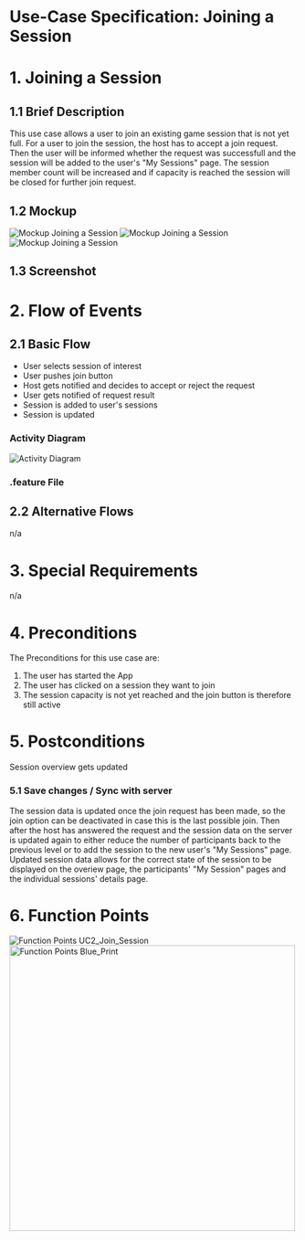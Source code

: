 # Use-Case Specification: Joining a Session

# 1. Joining a Session

## 1.1 Brief Description
This use case allows a user to join an existing game session that is not yet full. For a user to join the session, the host has to accept a join request. Then the user will be informed whether the request was successfull and the session will be added to the user's "My Sessions" page. The session member count will be increased and if capacity is reached the session will be closed for further join request.


## 1.2 Mockup
![Mockup Joining a Session](../mockups/Join_Session_prejoin.png)
![Mockup Joining a Session](../mockups/Join_session_full.png)
![Mockup Joining a Session](../mockups/Join_Session_afterjoin.png)


## 1.3 Screenshot

# 2. Flow of Events

## 2.1 Basic Flow
- User selects session of interest
- User pushes join button
- Host gets notified and decides to accept or reject the request
- User gets notified of request result
- Session is added to user's sessions
- Session is updated

### Activity Diagram
![Activity Diagram](../activity_diagrams/UCD2_Join_Session.png)

### .feature File


## 2.2 Alternative Flows
n/a

# 3. Special Requirements
n/a

# 4. Preconditions
The Preconditions for this use case are:
1. The user has started the App
2. The user has clicked on a session they want to join
3. The session capacity is not yet reached and the join button is therefore still active

# 5. Postconditions
Session overview gets updated

### 5.1 Save changes / Sync with server
The session data is updated once the join request has been made, so the join option can be deactivated in case this is the last possible join.
Then after the host has answered the request and the session data on the server is updated again to either reduce the number of participants back to the previous level or to add the session to the new user's "My Sessions" page.
Updated session data allows for the correct state of the session to be displayed on the overiew page, the participants' "My Session" pages and the individual sessions' details page.


# 6. Function Points
![Function Points UC2_Join_Session](../function_points/UC2_Joining.png)
<img src="../function_points/Blue_print.png" alt="Function Points Blue_Print" width="500"/>